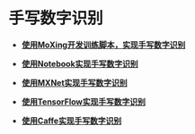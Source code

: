 # 手写数字识别<a name="modelarts_10_0005"></a>

-   **[使用MoXing开发训练脚本，实现手写数字识别](使用MoXing开发训练脚本-实现手写数字识别.md)**  

-   **[使用Notebook实现手写数字识别](使用Notebook实现手写数字识别.md)**  

-   **[使用MXNet实现手写数字识别](使用MXNet实现手写数字识别.md)**  

-   **[使用TensorFlow实现手写数字识别](使用TensorFlow实现手写数字识别.md)**  

-   **[使用Caffe实现手写数字识别](使用Caffe实现手写数字识别.md)**  


